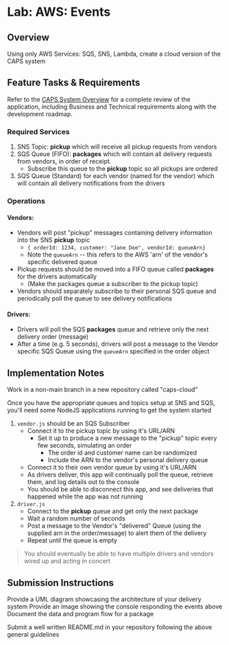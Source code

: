 # Lab: AWS: Events

## Overview

Using only AWS Services: SQS, SNS, Lambda, create a cloud version of the CAPS system

## Feature Tasks & Requirements

Refer to the [CAPS System Overview](../../apps-and-libraries/caps/README.md) for a complete review of the application, including Business and Technical requirements along with the development roadmap.

### Required Services

1. SNS Topic: **pickup** which will receive all pickup requests from vendors
1. SQS Queue (FIFO): **packages** which will contain all delivery requests from vendors, in order of receipt.
   - Subscribe this queue to the **pickup** topic so all pickups are ordered
1. SQS Queue (Standard) for each vendor (named for the vendor) which will contain all delivery notifications from the drivers

### Operations

#### Vendors:

- Vendors will post "pickup" messages containing delivery information into the SNS **pickup** topic
  - `{ orderId: 1234, customer: "Jane Doe", vendorId: queueArn}`
  - Note the `queueArn` -- this refers to the AWS 'arn' of the vendor's specific delivered queue
- Pickup requests should be moved into a FIFO queue called **packages** for the drivers automatically
  - (Make the packages queue a subscriber to the pickup topic)
- Vendors should separately subscribe to their personal SQS queue and periodically poll the queue to see delivery notifications

#### Drivers:

- Drivers will poll the SQS **packages** queue and retrieve only the next delivery order (message)
- After a time (e.g. 5 seconds), drivers will post a message to the Vendor specific SQS Queue using the `queueArn` specified in the order object

## Implementation Notes

Work in a non-main branch in a new repository called "caps-cloud"

Once you have the appropriate queues and topics setup at SNS and SQS, you'll need some NodeJS applications running to get the system started

1. `vendor.js` should be an SQS Subscriber
   - Connect it to the pickup topic by using it's URL/ARN
     - Set it up to produce a new message to the "pickup" topic every few seconds, simulating an order
       - The order id and customer name can be randomized
       - Include the ARN to the vendor's personal delivery queue
   - Connect it to their own vendor queue by using it's URL/ARN
   - As drivers deliver, this app will continually poll the queue, retrieve them, and log details out to the console
   - You should be able to disconnect this app, and see deliveries that happened while the app was not running
1. `driver.js`
   - Connect to the **pickup** queue and get only the next package
   - Wait a random number of seconds
   - Post a message to the Vendor's "delivered" Queue (using the supplied arn in the order/message) to alert them of the delivery
   - Repeat until the queue is empty

> You should eventually be able to have multiple drivers and vendors wired up and acting in concert

## Submission Instructions

Provide a UML diagram showcasing the architecture of your delivery system
Provide an image showing the console responding the events above
Document the data and program flow for a package

Submit a well written README.md in your repository following the above general guidelines
